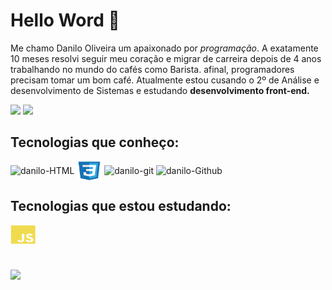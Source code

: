 # Hello Word :open_hands:

<div style="inline_block">
  <p>Me chamo Danilo Oliveira um apaixonado por <em>programação</em>. A exatamente 10 meses resolvi seguir meu coração e migrar de carreira depois de 4 anos trabalhando    no mundo do cafés como Barista. afinal, programadores precisam tomar um bom café. Atualmente estou cusando o 2º de Análise e desenvolvimento de Sistemas e estudando      <strong>desenvolvimento front-end.</strong></p>
  <a href="mailto:danilo.ojuara061@gmail.com"><img src="https://img.shields.io/badge/Gmail-D14836?style=for-the-badge&logo=gmail&logoColor=white" target="_blank"></a>
  <a href="https://www.linkedin.com/in/daniloliveira1507/" target="_blank"><img src="https://img.shields.io/badge/LinkedIn-0077B5?style=for-the-badge&logo=linkedin&logoColor=white" target="_blank"><a/>
</div>

## Tecnologias que conheço:

<div style="inline_block">
  <img align="center" alt="danilo-HTML" height="30" width="40" src="https://cdn.jsdelivr.net/gh/devicons/devicon/icons/html5/html5-original.svg">
  <img align="center" alt="danilo-css" height="30" width="40" src="https://raw.githubusercontent.com/devicons/devicon/master/icons/css3/css3-original.svg">
  <img align="center" alt="danilo-git" height="30" width="40" src="https://cdn.jsdelivr.net/gh/devicons/devicon/icons/git/git-original.svg">
  <img align="center" alt="danilo-Github" height="40" width="40" src="https://img.icons8.com/glyph-neue/64/FFFFFF/github.png">
</div>

## Tecnologias que estou estudando:


<img align="center" alt="Aline-Js" height="30" width="40" src="https://raw.githubusercontent.com/devicons/devicon/master/icons/javascript/javascript-plain.svg">

#

<a href="https://github.com/daniloojuara"><img height="120em" src="https://github-readme-stats.vercel.app/api/top-langs/?username=daniloojuara&layout=compact&langs_count=7&theme=tokyonight" align="center"/><a/>
